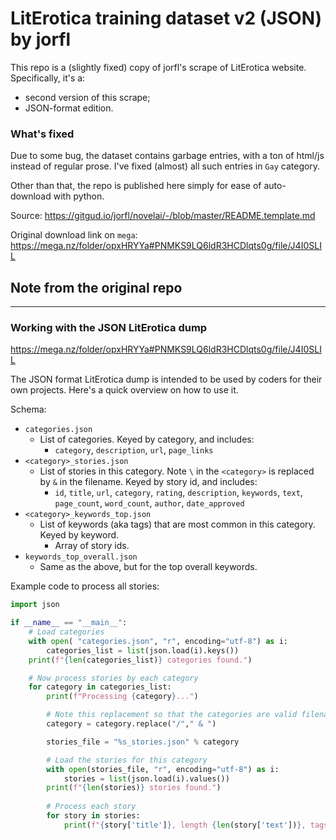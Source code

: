# LitErotica training dataset v2 (JSON) by jorfl

This repo is a (slightly fixed) copy of jorfl's scrape of LitErotica website. Specifically, it's a:
- second version of this scrape;
- JSON-format edition.

### What's fixed
Due to some bug, the dataset contains garbage entries, with a ton of html/js instead of regular prose.
I've fixed (almost) all such entries in `Gay` category.

Other than that, the repo is published here simply for ease of auto-download with python.

Source: https://gitgud.io/jorfl/novelai/-/blob/master/README.template.md

Original download link on `mega`: https://mega.nz/folder/opxHRYYa#PNMKS9LQ6ldR3HCDlqts0g/file/J4I0SLIL

## Note from the original repo

---

### Working with the JSON LitErotica dump
https://mega.nz/folder/opxHRYYa#PNMKS9LQ6ldR3HCDlqts0g/file/J4I0SLIL

The JSON format LitErotica dump is intended to be used by coders for their own projects. Here's a quick overview on how to use it.

Schema:
* `categories.json`
	* List of categories. Keyed by category, and includes:
		* `category`, `description`, `url`, `page_links`
* `<category>_stories.json`
	* List of stories in this category. Note `\` in the `<category>` is replaced by `&` in the filename. Keyed by story id, and includes:
		* `id`, `title`, `url`, `category`, `rating`, `description`, `keywords`, `text`, `page_count`, `word_count`, `author`, `date_approved`
* `<category>_keywords_top.json`
	* List of keywords (aka tags) that are most common in this category. Keyed by keyword.
		* Array of story ids.
* `keywords_top_overall.json`
	* Same as the above, but for the top overall keywords.

Example code to process all stories:
```python
import json

if __name__ == "__main__":
	# Load categories
	with open( "categories.json", "r", encoding="utf-8") as i:
		categories_list = list(json.load(i).keys())
	print(f"{len(categories_list)} categories found.")

	# Now process stories by each category
	for category in categories_list:
		print(f"Processing {category}...")

		# Note this replacement so that the categories are valid filenames
		category = category.replace("/"," & ")

		stories_file = "%s_stories.json" % category

		# Load the stories for this category
		with open(stories_file, "r", encoding="utf-8") as i:
			stories = list(json.load(i).values())
		print(f"{len(stories)} stories found.")
		
		# Process each story
		for story in stories:
			print(f"{story['title']}, length {len(story['text'])}, tags [{','.join(story['keywords'])}]")

```